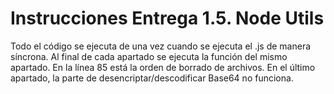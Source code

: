# Instrucciones Entrega 1.5. Node Utils

Todo el código se ejecuta de una vez cuando se ejecuta el .js de manera síncrona. Al final de cada apartado se ejecuta la función del mismo apartado. 
En la línea 85 está la orden de borrado de archivos. 
En el último apartado, la parte de desencriptar/descodificar Base64 no funciona. 
